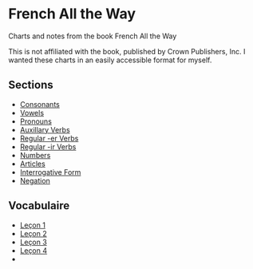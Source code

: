 # French All the Way

Charts and notes from the book French All the Way

This is not affiliated with the book, published by Crown Publishers, Inc. I wanted these
charts in an easily accessible format for myself.

## Sections

* [Consonants](./consonants.md)
* [Vowels](./vowels.md)
* [Pronouns](./pronouns.md)
* [Auxillary Verbs](./auxillary_verbs.md)
* [Regular -er Verbs](./regular_er_verbs.md)
* [Regular -ir Verbs](./regular_ir_verbs.md)
* [Numbers](./numbers.md)
* [Articles](./articles.md)
* [Interrogative Form](./interrogative_form.md)
* [Negation](./negation.md)

## Vocabulaire

* [Leçon 1](./lecon_1_vocabulaire.md)
* [Leçon 2](./lecon_2_vocabulaire.md)
* [Leçon 3](./lecon_3_vocabulaire.md)
* [Leçon 4](./lecon_4_vocabulaire.md)
* 
